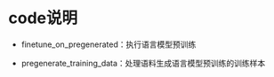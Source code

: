 # code说明
  - finetune_on_pregenerated：执行语言模型预训练
  
  - pregenerate_training_data：处理语料生成语言模型预训练的训练样本
